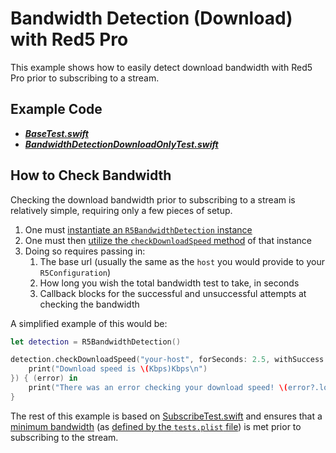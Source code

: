 # Bandwidth Detection (Download) with Red5 Pro

This example shows how to easily detect download bandwidth with Red5 Pro prior to subscribing to a stream.

## Example Code

* **_[BaseTest.swift](../BaseTest.swift)_**
* **_[BandwidthDetectionDownloadOnlyTest.swift](BandwidthDetectionDownloadOnlyTest.swift)_**

## How to Check Bandwidth

Checking the download bandwidth prior to subscribing to a stream is relatively simple, requiring only a few pieces of setup.

1. One must [instantiate an `R5BandwidthDetection` instance](BandwidthDetectionDownloadOnlyTest.swift#L26)
2. One must then [utilize the `checkDownloadSpeed` method](BandwidthDetectionDownloadOnlyTest.swift#L32) of that instance
3. Doing so requires passing in:
	1. The base url (usually the same as the `host` you would provide to your `R5Configuration`)
	2. How long you wish the total bandwidth test to take, in seconds
	3. Callback blocks for the successful and unsuccessful attempts at checking the bandwidth

A simplified example of this would be:

```swift
let detection = R5BandwidthDetection()

detection.checkDownloadSpeed("your-host", forSeconds: 2.5, withSuccess: { (Kbps) in
    print("Download speed is \(Kbps)Kbps\n")
}) { (error) in
    print("There was an error checking your download speed! \(error?.localizedDescription ?? "Unknown error")")
}
```

The rest of this example is based on [SubscribeTest.swift](../Subscribe/) and ensures that a [minimum bandwidth](BandwidthDetectionDownloadOnlyTest.swift#L35) (as [defined by the `tests.plist` file](../tests.plist#L11-12)) is met prior to subscribing to the stream.
